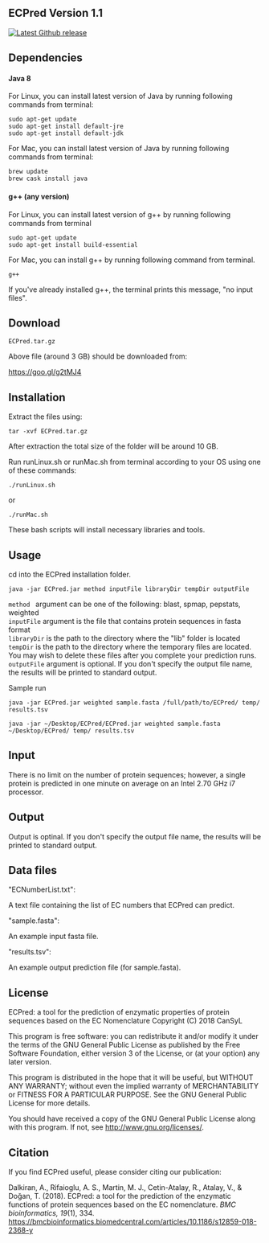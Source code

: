 ## ECPred Version 1.1
 
 [![Latest Github release](https://img.shields.io/badge/version-1.1-blue.svg)](https://github.com/cansyl/ECPred/releases/latest)

## Dependencies

#### Java 8  

For Linux, you can install latest version of Java by running following commands from terminal:
```
sudo apt-get update
sudo apt-get install default-jre
sudo apt-get install default-jdk
```
For Mac, you can install latest version of Java by running following commands from terminal:
```
brew update
brew cask install java
```

#### g++ (any version)  

For Linux, you can install latest version of g++ by running following commands from terminal
```
sudo apt-get update
sudo apt-get install build-essential
```
For Mac, you can install g++ by running following command from terminal. <br />

 ```
 g++
 ```
 If you've already installed g++, the terminal prints this message, "no input files". <br />

## Download
```
ECPred.tar.gz
```
Above file (around 3 GB) should be downloaded from:

https://goo.gl/g2tMJ4

## Installation

Extract the files using: <br />
```
tar -xvf ECPred.tar.gz  
```
After extraction the total size of the folder will be around 10 GB. <br />

Run runLinux.sh or runMac.sh from terminal according to your OS using one of these commands: <br />
```
./runLinux.sh 
```
or <br />
```
./runMac.sh
```
These bash scripts will install necessary libraries and tools.

## Usage

cd into the ECPred installation folder.

```
java -jar ECPred.jar method inputFile libraryDir tempDir outputFile
```
```method ``` argument can be one of the following: blast, spmap, pepstats, weighted<br />
```inputFile```  argument is the file that contains protein sequences in fasta format<br />
```libraryDir``` is the path to the directory where the "lib" folder is located <br />
```tempDir``` is the path to the directory where the temporary files are located. You may wish to delete these files after you complete your prediction runs. <br />
```outputFile``` argument is optional. If you don't specify the output file name, the results will be printed to standard output. <br/>

Sample run <br />
```
java -jar ECPred.jar weighted sample.fasta /full/path/to/ECPred/ temp/ results.tsv
```
```
java -jar ~/Desktop/ECPred/ECPred.jar weighted sample.fasta ~/Desktop/ECPred/ temp/ results.tsv
```

## Input

There is no limit on the number of protein sequences; however, a single protein is predicted in one minute on average on an Intel 2.70 GHz i7 processor.

## Output

Output is optinal. If you don't specify the output file name, the results will be printed to standard output.

## Data files

"ECNumberList.txt":  <br />

A text file containing the list of EC numbers that ECPred can predict.  <br />

"sample.fasta":  <br />

An example input fasta file.  <br />

"results.tsv":  <br />

An example output prediction file (for sample.fasta).

## License
ECPred: a tool for the prediction of enzymatic properties of protein sequences based on the EC Nomenclature
    Copyright (C) 2018 CanSyL

This program is free software: you can redistribute it and/or modify it under the terms of the GNU General Public License as published by the Free Software Foundation, either version 3 of the License, or (at your option) any later version.

This program is distributed in the hope that it will be useful, but WITHOUT ANY WARRANTY; without even the implied warranty of MERCHANTABILITY or FITNESS FOR A PARTICULAR PURPOSE. See the GNU General Public License for more details.

You should have received a copy of the GNU General Public License along with this program.  If not, see <http://www.gnu.org/licenses/>.

## Citation
If you find ECPred useful, please consider citing our publication:

Dalkiran, A., Rifaioglu, A. S., Martin, M. J., Cetin-Atalay, R., Atalay, V., & Doğan, T. (2018). ECPred: a tool for the prediction of the enzymatic functions of protein sequences based on the EC nomenclature. *BMC bioinformatics, 19*(1), 334. https://bmcbioinformatics.biomedcentral.com/articles/10.1186/s12859-018-2368-y

